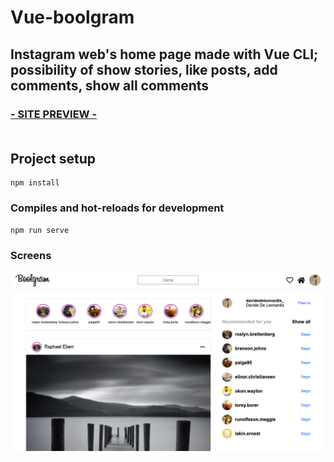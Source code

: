 # Vue-boolgram

## Instagram web's home page made with Vue CLI; possibility of show stories, like posts, add comments, show all comments
### <a href="https://vue-boolgram.web.app" target="_blank">- SITE PREVIEW -</a><br><br>

## Project setup
```
npm install
```

### Compiles and hot-reloads for development
```
npm run serve
```

### Screens
<img src="./src/assets/images/boolgram-home.png" />
